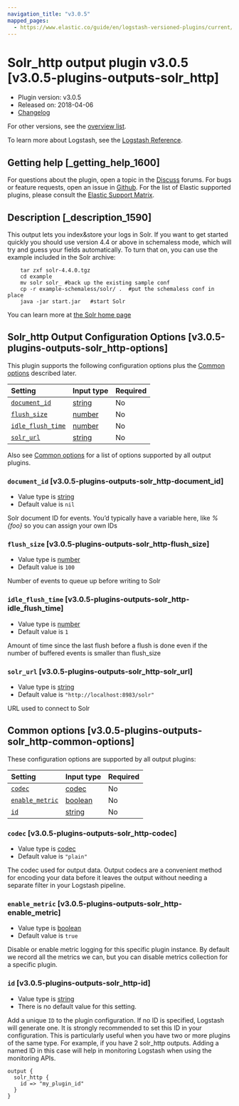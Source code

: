 ```yaml
---
navigation_title: "v3.0.5"
mapped_pages:
  - https://www.elastic.co/guide/en/logstash-versioned-plugins/current/v3.0.5-plugins-outputs-solr_http.html
---
```


# Solr_http output plugin v3.0.5 [v3.0.5-plugins-outputs-solr_http]

* Plugin version: v3.0.5
* Released on: 2018-04-06
* [Changelog](https://github.com/logstash-plugins/logstash-output-solr_http/blob/v3.0.5/CHANGELOG.md)

For other versions, see the [overview list](output-solr_http-index.md).

To learn more about Logstash, see the [Logstash Reference](https://www.elastic.co/guide/en/logstash/current/index.html).

## Getting help [_getting_help_1600]

For questions about the plugin, open a topic in the [Discuss](http://discuss.elastic.co) forums. For bugs or feature requests, open an issue in [Github](https://github.com/logstash-plugins/logstash-output-solr_http). For the list of Elastic supported plugins, please consult the [Elastic Support Matrix](https://www.elastic.co/support/matrix#matrix_logstash_plugins).

## Description [_description_1590]

This output lets you index\&store your logs in Solr. If you want to get started quickly you should use version 4.4 or above in schemaless mode, which will try and guess your fields automatically. To turn that on, you can use the example included in the Solr archive:

```
    tar zxf solr-4.4.0.tgz
    cd example
    mv solr solr_ #back up the existing sample conf
    cp -r example-schemaless/solr/ .  #put the schemaless conf in place
    java -jar start.jar   #start Solr
```

You can learn more at [the Solr home page](https://lucene.apache.org/solr/)

## Solr_http Output Configuration Options [v3.0.5-plugins-outputs-solr_http-options]

This plugin supports the following configuration options plus the [Common options](v3-0-5-plugins-outputs-solr_http.md#v3.0.5-plugins-outputs-solr_http-common-options) described later.

| Setting | Input type | Required |
| :- | :- | :- |
| [`document_id`](v3-0-5-plugins-outputs-solr_http.md#v3.0.5-plugins-outputs-solr_http-document_id) | [string](/lsr/value-types.md#string) | No |
| [`flush_size`](v3-0-5-plugins-outputs-solr_http.md#v3.0.5-plugins-outputs-solr_http-flush_size) | [number](/lsr/value-types.md#number) | No |
| [`idle_flush_time`](v3-0-5-plugins-outputs-solr_http.md#v3.0.5-plugins-outputs-solr_http-idle_flush_time) | [number](/lsr/value-types.md#number) | No |
| [`solr_url`](v3-0-5-plugins-outputs-solr_http.md#v3.0.5-plugins-outputs-solr_http-solr_url) | [string](/lsr/value-types.md#string) | No |

Also see [Common options](v3-0-5-plugins-outputs-solr_http.md#v3.0.5-plugins-outputs-solr_http-common-options) for a list of options supported by all output plugins.

### `document_id` [v3.0.5-plugins-outputs-solr_http-document_id]

* Value type is [string](/lsr/value-types.md#string)
* Default value is `nil`

Solr document ID for events. You’d typically have a variable here, like *%{foo}* so you can assign your own IDs

### `flush_size` [v3.0.5-plugins-outputs-solr_http-flush_size]

* Value type is [number](/lsr/value-types.md#number)
* Default value is `100`

Number of events to queue up before writing to Solr

### `idle_flush_time` [v3.0.5-plugins-outputs-solr_http-idle_flush_time]

* Value type is [number](/lsr/value-types.md#number)
* Default value is `1`

Amount of time since the last flush before a flush is done even if the number of buffered events is smaller than flush\_size

### `solr_url` [v3.0.5-plugins-outputs-solr_http-solr_url]

* Value type is [string](/lsr/value-types.md#string)
* Default value is `"http://localhost:8983/solr"`

URL used to connect to Solr

## Common options [v3.0.5-plugins-outputs-solr_http-common-options]

These configuration options are supported by all output plugins:

| Setting | Input type | Required |
| :- | :- | :- |
| [`codec`](v3-0-5-plugins-outputs-solr_http.md#v3.0.5-plugins-outputs-solr_http-codec) | [codec](/lsr/value-types.md#codec) | No |
| [`enable_metric`](v3-0-5-plugins-outputs-solr_http.md#v3.0.5-plugins-outputs-solr_http-enable_metric) | [boolean](/lsr/value-types.md#boolean) | No |
| [`id`](v3-0-5-plugins-outputs-solr_http.md#v3.0.5-plugins-outputs-solr_http-id) | [string](/lsr/value-types.md#string) | No |

### `codec` [v3.0.5-plugins-outputs-solr_http-codec]

* Value type is [codec](/lsr/value-types.md#codec)
* Default value is `"plain"`

The codec used for output data. Output codecs are a convenient method for encoding your data before it leaves the output without needing a separate filter in your Logstash pipeline.

### `enable_metric` [v3.0.5-plugins-outputs-solr_http-enable_metric]

* Value type is [boolean](/lsr/value-types.md#boolean)
* Default value is `true`

Disable or enable metric logging for this specific plugin instance. By default we record all the metrics we can, but you can disable metrics collection for a specific plugin.

### `id` [v3.0.5-plugins-outputs-solr_http-id]

* Value type is [string](/lsr/value-types.md#string)
* There is no default value for this setting.

Add a unique `ID` to the plugin configuration. If no ID is specified, Logstash will generate one. It is strongly recommended to set this ID in your configuration. This is particularly useful when you have two or more plugins of the same type. For example, if you have 2 solr\_http outputs. Adding a named ID in this case will help in monitoring Logstash when using the monitoring APIs.

```
output {
  solr_http {
    id => "my_plugin_id"
  }
}
```
